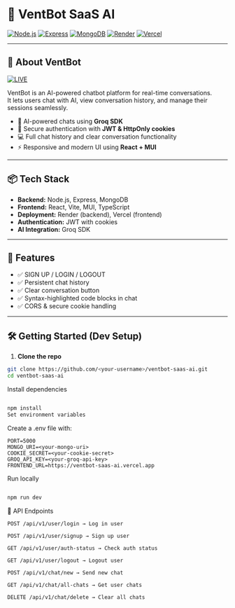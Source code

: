 # 🚀 VentBot SaaS AI
[![Node.js](https://img.shields.io/badge/Node.js-v20-339933?logo=node.js&logoColor=white&style=for-the-badge)](https://nodejs.org/)
[![Express](https://img.shields.io/badge/Express-4.x-000000?logo=express&logoColor=white&style=for-the-badge)](https://expressjs.com/)
[![MongoDB](https://img.shields.io/badge/MongoDB-v6-47A248?logo=mongodb&logoColor=white&style=for-the-badge)](https://www.mongodb.com/)
[![Render](https://img.shields.io/badge/Render-deployed-ff3e00?logo=render&logoColor=white&style=for-the-badge)](https://render.com/)
[![Vercel](https://img.shields.io/badge/Vercel-deployed-000000?logo=vercel&logoColor=white&style=for-the-badge)](https://vercel.com/)

---

## 🌟 About VentBot
<a href="https://ventbot-saas-ai.vercel.app" target="_blank">
  <img src="https://img.shields.io/badge/🚀%20GO%20TO%20FRONTEND-ORANGE?style=for-the-badge&logo=vercel&logoColor=white&color=ff6600&labelColor=ff9900" alt="LIVE">
</a>

VentBot is an AI-powered chatbot platform for real-time conversations.  
It lets users chat with AI, view conversation history, and manage their sessions seamlessly.

- 🧠 AI-powered chats using **Groq SDK**
- 🔐 Secure authentication with **JWT & HttpOnly cookies**
- 💻 Full chat history and clear conversation functionality
- ⚡ Responsive and modern UI using **React + MUI**

---

## 📦 Tech Stack

- **Backend:** Node.js, Express, MongoDB  
- **Frontend:** React, Vite, MUI, TypeScript  
- **Deployment:** Render (backend), Vercel (frontend)  
- **Authentication:** JWT with cookies  
- **AI Integration:** Groq SDK

---

## 🎨 Features

- ✅ SIGN UP / LOGIN / LOGOUT  
- ✅ Persistent chat history  
- ✅ Clear conversation button  
- ✅ Syntax-highlighted code blocks in chat  
- ✅ CORS & secure cookie handling

---





## 🛠️ Getting Started (Dev Setup)

1. **Clone the repo**

```bash
git clone https://github.com/<your-username>/ventbot-saas-ai.git
cd ventbot-saas-ai
```
Install dependencies

```bash

npm install
Set environment variables
```
Create a .env file with:
```
PORT=5000
MONGO_URI=<your-mongo-uri>
COOKIE_SECRET=<your-cookie-secret>
GROQ_API_KEY=<your-groq-api-key>
FRONTEND_URL=https://ventbot-saas-ai.vercel.app

```
Run locally
```bash

npm run dev
```
📄 API Endpoints
```
POST /api/v1/user/login → Log in user

POST /api/v1/user/signup → Sign up user

GET /api/v1/user/auth-status → Check auth status

GET /api/v1/user/logout → Logout user

POST /api/v1/chat/new → Send new chat

GET /api/v1/chat/all-chats → Get user chats

DELETE /api/v1/chat/delete → Clear all chats
```
